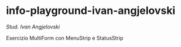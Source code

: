 # info-playground-ivan-angjelovski

_Stud. Ivan Angjelovski_

Esercizio MultiForm con MenuStrip e StatusStrip
